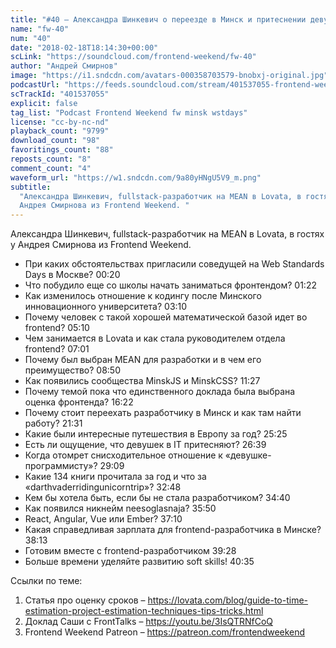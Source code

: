 ```yaml
---
title: "#40 – Александра Шинкевич о переезде в Минск и притеснении девушек в IT"
name: "fw-40"
num: "40"
date: "2018-02-18T18:14:30+00:00"
scLink: "https://soundcloud.com/frontend-weekend/fw-40"
author: "Андрей Смирнов"
image: "https://i1.sndcdn.com/avatars-000358703579-bnobxj-original.jpg"
podcastUrl: "https://feeds.soundcloud.com/stream/401537055-frontend-weekend-fw-40.m4a"
scTrackId: "401537055"
explicit: false
tag_list: "Podcast Frontend Weekend fw minsk wstdays"
license: "cc-by-nc-nd"
playback_count: "9799"
download_count: "98"
favoritings_count: "88"
reposts_count: "8"
comment_count: "4"
waveform_url: "https://w1.sndcdn.com/9a80yHNgU5V9_m.png"
subtitle:
  "Александра Шинкевич, fullstack-разработчик на MEAN в Lovata, в гостях у
  Андрея Смирнова из Frontend Weekend. "
---
```


Александра Шинкевич, fullstack-разработчик на MEAN в Lovata, в гостях у Андрея
Смирнова из Frontend Weekend.

- При каких обстоятельствах пригласили соведущей на Web Standards Days в Москве?
  <timecode sec="20">00:20</timecode>
- Что побудило еще со школы начать заниматься фронтендом?
  <timecode sec="82">01:22</timecode>
- Как изменилось отношение к кодингу после Минского инновационного университета?
  <timecode sec="190">03:10</timecode>
- Почему человек с такой хорошей математической базой идет во frontend?
  <timecode sec="310">05:10</timecode>
- Чем занимается в Lovata и как стала руководителем отдела frontend?
  <timecode sec="421">07:01</timecode>
- Почему был выбран MEAN для разработки и в чем его преимущество?
  <timecode sec="530">08:50</timecode>
- Как появились сообщества MinskJS и MinskCSS?
  <timecode sec="687">11:27</timecode>
- Почему темой пока что единственного доклада была выбрана оценка фронтенда?
  <timecode sec="982">16:22</timecode>
- Почему стоит переехать разработчику в Минск и как там найти работу?
  <timecode sec="1291">21:31</timecode>
- Какие были интересные путешествия в Европу за год?
  <timecode sec="1525">25:25</timecode>
- Есть ли ощущение, что девушек в IT притесняют?
  <timecode sec="1599">26:39</timecode>
- Когда отомрет снисходительное отношение к «девушке-программисту»?
  <timecode sec="1749">29:09</timecode>
- Какие 134 книги прочитала за год и что за «darthvaderridingunicorntrip»?
  <timecode sec="1968">32:48</timecode>
- Кем бы хотела быть, если бы не стала разработчиком?
  <timecode sec="2080">34:40</timecode>
- Как появился никнейм neesoglasnaja? <timecode sec="2150">35:50</timecode>
- React, Angular, Vue или Ember? <timecode sec="2230">37:10</timecode>
- Какая справедливая зарплата для frontend-разработчика в Минске?
  <timecode sec="2293">38:13</timecode>
- Готовим вместе с frontend-разработчиком <timecode sec="2368">39:28</timecode>
- Больше времени уделяйте развитию soft skills!
  <timecode sec="2435">40:35</timecode>

Ссылки по теме:

1. Статья про оценку сроков –
   <https://lovata.com/blog/guide-to-time-estimation-project-estimation-techniques-tips-tricks.html>
2. Доклад Саши с FrontTalks – <https://youtu.be/3IsQTRNfCoQ>
3. Frontend Weekend Patreon – <https://patreon.com/frontendweekend>
